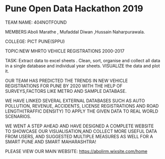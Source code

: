 # Pune Open Data Hackathon 2019
TEAM NAME: 404NOTFOUND

MEMBERS:Aboli Marathe  , 
        Mufaddal Diwan ,Hussain Naharpurawala.

COLLEGE: PICT PUNE(SPPU)       

TOPIC:NEW MHRTO VEHICLE REGISTRATIONS 2000-2017


TASK:
Extract data to excel sheets .
Clean, sort, organise and collect all data in a single database and individual year sheets.
VISUALIZE the data and plot it.

OUR TEAM HAS  PREDICTED THE TRENDS IN NEW VEHICLE REGISTRATIONS FOR PUNE BY 2020 WITH THE HELP OF SURVEYS,FACTORS LIKE METRO AND SAMPLE DATABASE.

WE HAVE LINKED SEVERAL EXTERNAL DATABASES SUCH AS AUTO POLLUTION, REVENUE, ACCIDENTS, LICENSE REGISTRATIONS AND ROAD LENGTH(TRAFFIC DENSITY) TO APPLY THE GIVEN DATA TO REAL WORLD SCENARIOS.

WE WENT A STEP AHEAD AND  HAVE DESIGNED A COMPLETE WEBSITE TO SHOWCASE OUR VISUALISATION,AND COLLECT MORE USEFUL DATA FROM USERS, AND SUGGESTED MULTIPLE MEASURES AS WELL FOR A SMART PUNE AND SMART MAHARASHTRA!


 PLEASE VIEW OUR MAIN WEBSITE:  https://abolirm.wixsite.com/home
